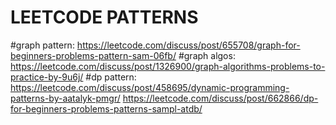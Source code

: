 # LEETCODE PATTERNS


#graph pattern: https://leetcode.com/discuss/post/655708/graph-for-beginners-problems-pattern-sam-06fb/
#graph algos: https://leetcode.com/discuss/post/1326900/graph-algorithms-problems-to-practice-by-9u6j/
#dp pattern: https://leetcode.com/discuss/post/458695/dynamic-programming-patterns-by-aatalyk-pmgr/
	https://leetcode.com/discuss/post/662866/dp-for-beginners-problems-patterns-sampl-atdb/

